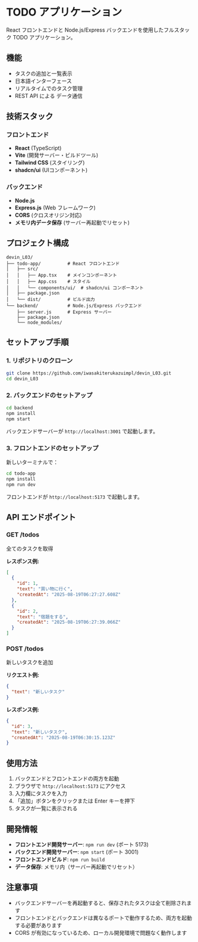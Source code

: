 # TODO アプリケーション

React フロントエンドと Node.js/Express バックエンドを使用したフルスタック TODO アプリケーション。

## 機能

- タスクの追加と一覧表示
- 日本語インターフェース
- リアルタイムでのタスク管理
- REST API による データ通信

## 技術スタック

### フロントエンド
- **React** (TypeScript)
- **Vite** (開発サーバー・ビルドツール)
- **Tailwind CSS** (スタイリング)
- **shadcn/ui** (UIコンポーネント)

### バックエンド
- **Node.js**
- **Express.js** (Web フレームワーク)
- **CORS** (クロスオリジン対応)
- **メモリ内データ保存** (サーバー再起動でリセット)

## プロジェクト構成

```
devin_L03/
├── todo-app/          # React フロントエンド
│   ├── src/
│   │   ├── App.tsx    # メインコンポーネント
│   │   ├── App.css    # スタイル
│   │   └── components/ui/  # shadcn/ui コンポーネント
│   ├── package.json
│   └── dist/          # ビルド出力
└── backend/           # Node.js/Express バックエンド
    ├── server.js      # Express サーバー
    ├── package.json
    └── node_modules/
```

## セットアップ手順

### 1. リポジトリのクローン

```bash
git clone https://github.com/iwasakiterukazuimpl/devin_L03.git
cd devin_L03
```

### 2. バックエンドのセットアップ

```bash
cd backend
npm install
npm start
```

バックエンドサーバーが `http://localhost:3001` で起動します。

### 3. フロントエンドのセットアップ

新しいターミナルで：

```bash
cd todo-app
npm install
npm run dev
```

フロントエンドが `http://localhost:5173` で起動します。

## API エンドポイント

### GET /todos
全てのタスクを取得

**レスポンス例:**
```json
[
  {
    "id": 1,
    "text": "買い物に行く",
    "createdAt": "2025-08-19T06:27:27.608Z"
  },
  {
    "id": 2,
    "text": "宿題をする",
    "createdAt": "2025-08-19T06:27:39.066Z"
  }
]
```

### POST /todos
新しいタスクを追加

**リクエスト例:**
```json
{
  "text": "新しいタスク"
}
```

**レスポンス例:**
```json
{
  "id": 3,
  "text": "新しいタスク",
  "createdAt": "2025-08-19T06:30:15.123Z"
}
```

## 使用方法

1. バックエンドとフロントエンドの両方を起動
2. ブラウザで `http://localhost:5173` にアクセス
3. 入力欄にタスクを入力
4. 「追加」ボタンをクリックまたは Enter キーを押下
5. タスクが一覧に表示される

## 開発情報

- **フロントエンド開発サーバー**: `npm run dev` (ポート 5173)
- **バックエンド開発サーバー**: `npm start` (ポート 3001)
- **フロントエンドビルド**: `npm run build`
- **データ保存**: メモリ内（サーバー再起動でリセット）

## 注意事項

- バックエンドサーバーを再起動すると、保存されたタスクは全て削除されます
- フロントエンドとバックエンドは異なるポートで動作するため、両方を起動する必要があります
- CORS が有効になっているため、ローカル開発環境で問題なく動作します
